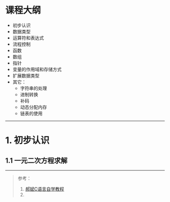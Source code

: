 # 课程大纲

- 初步认识
- 数据类型
- 运算符和表达式
- 流程控制
- 函数
- 数组
- 指针
- 变量的作用域和存储方式
- 扩展数据类型
- 其它：
  - 字符串的处理
  - 进制转换
  - 补码
  - 动态分配内存
  - 链表的使用

---

# 1. 初步认识

## 1.1 一元二次方程求解

























---

> 参考：
>
> 1. [郝斌C语言自学教程](https://www.bilibili.com/video/BV1os411h77o?p=12)
> 2. 